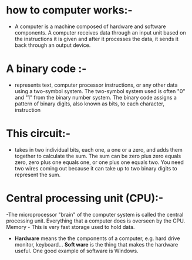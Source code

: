 
# how to computer works:-
- A computer is a machine composed of hardware and software components. A computer receives data through an input unit based on the instructions it is given and after it processes the data, it sends it back through an output device.

# A binary code :-
- represents text, computer processor instructions, or any other data using a two-symbol system. The two-symbol system used is often "0" and "1" from the binary number system. The binary code assigns a pattern of binary digits, also known as bits, to each character, instruction

# This circuit:-
- takes in two individual bits, each one, a one or a zero, and adds them together to calculate the sum. The sum can be zero plus zero equals zero, zero plus one equals one, or one plus one equals two. You need two wires coming out because it can take up to two binary digits to represent the sum.

# Central processing unit (CPU):- 
 -The microprocessor "brain" of the computer system is called the central processing unit. Everything that a computer does is overseen by the CPU. Memory - This is very fast storage used to hold data.

 - **Hardware** means the the components of a computer, e.g. hard drive monitor, keyboard... **Soft ware** is the thing that makes the hardware useful. One good example of software is Windows.